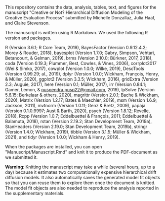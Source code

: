 This repository contains the data, analysis, tables, text, and figures for the manuscript "Creative or Not? Hierarchical Diffusion Modeling of the Creative Evaluation Process" submitted by Michelle Donzallaz, Julia Haaf, and Claire Stevenson. 

The manuscript is written using R Markdown. We used the following R version and packages.  

R (Version 3.6.1; R Core Team, 2019), BayesFactor (Version 0.9.12.4.2; Morey & Rouder, 2018), bayesplot (Version 1.7.0; Gabry, Simpson, Vehtari, Betancourt, & Gelman, 2019), brms (Version 2.10.0; Bürkner, 2017, 2018), coda (Version 0.19.3; Plummer, Best, Cowles, & Vines, 2006), corrplot2017 (Wei & Simko, 2017), cowplot (Version 1.0.0; Wilke, 2019), DescTools (Version 0.99.29; al., 2019), dplyr (Version 1.0.0; Wickham, François, Henry, & Müller, 2020), ggplot2 (Version 3.3.5; Wickham, 2016), gridExtra (Version 2.3; Auguie, 2017), here (Version 0.1; Müller, 2017), irr (Version 0.84.1; Gamer, Lemon, & <puspendra.pusp22@gmail.com>, 2019), lpSolve (Version 5.6.15; Berkelaar & others, 2020), magrittr (Version 2.0.1; Bache & Wickham, 2020), Matrix (Version 1.2.17; Bates & Maechler, 2019), msm (Version 1.6.9; Jackson, 2011), mvtnorm (Version 1.0.11; Genz & Bretz, 2009), papaja (Version 0.1.0.9997; Aust & Barth, 2020), psych (Version 1.8.12; Revelle, 2018), Rcpp (Version 1.0.7; Eddelbuettel & François, 2011; Eddelbuettel & Balamuta, 2018), rstan (Version 2.19.2; Stan Development Team, 2019a), StanHeaders (Version 2.19.0; Stan Development Team, 2019b), stringr (Version 1.4.0; Wickham, 2019), tibble (Version 3.1.5; Müller & Wickham, 2021), and tidyr (Version 1.0.0; Wickham & Henry, 2019).  

When the packages are installed, you can open "Manuscript/Manuscript.Rmd" and knit it to produce the PDF-document as we submitted it.

**Warning**: Knitting the manuscript may take a while (several hours, up to a day) because it estimates two computationally expensive hierarchical drift diffusion models. It also automatically saves the generated model fit objects so that you can reuse them to explore them once the document is knitted. The model fit objects are also needed to reproduce the analysis reported in the supplementary materials.
